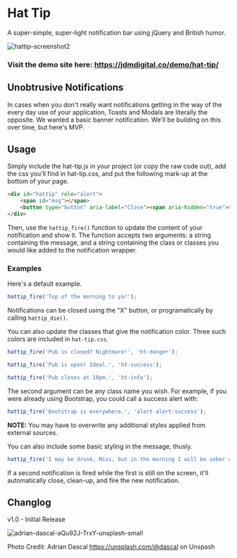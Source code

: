# Hat Tip
A super-simple, super-light notification bar using jQuery and British humor. 

![hattip-screenshot2](https://user-images.githubusercontent.com/12448527/205378576-36e696ed-ad00-4d21-a911-03541851bf24.jpg)

### Visit the demo site here: https://jdmdigital.co/demo/hat-tip/

## Unobtrusive Notifications
In cases when you don't really want notifications getting in the way of the every day use of your application, Toasts and Modals are literally the opposite.  We wanted a basic banner notification.  We'll be building on this over time, but here's MVP. 

## Usage
Simply include the hat-tip.js in your project (or copy the raw code out), add the css you'll find in hat-tip.css, and put the following mark-up at the bottom of your page.

```html
<div id="hattip" role="alert">
    <span id="msg"></span>
    <button type="button" aria-label="Close"><span aria-hidden="true">&times;</span></button>
</div>
```

Then, use the `hattip_fire()` function to update the content of your notification and show it.  The function accepts two arguments: a string containing the message, and a string containing the class or classes you would like added to the notification wrapper. 

### Examples

Here's a default example.
```js
hattip_fire('Top of the morning to ya!');
```
Notifications can be closed using the "X" button, or programatically by calling `hattip_die()`.

You can also update the classes that give the notification color.  Three such colors are included in `hat-tip.css`.

```js
hattip_fire('Pub is closed? Nightmare!', 'ht-danger');
```

```js
hattip_fire('Pub is open! Ideal.', 'ht-success');
```

```js
hattip_fire('Pub closes at 10pm.', 'ht-info');
```

The second argument can be any class name you wish.  For example, if you were already using Bootstrap, you could call a success alert with:
```js
hattip_fire('Bootstrap is everywhere.', 'alert alert-success');
```
**NOTE:** You may have to overwrite any additional styles applied from external sources.

You can also include some basic styling in the message, thusly. 
```js
hattip_fire('I may be drunk, Miss, but in the morning I will be sober and <b>you will still be ugly.</b>');
```

If a second notification is fired while the first is still on the screen, it'll automatically close, clean-up, and fire the new notification. 

## Changlog

v1.0 - Initial Release

![adrian-dascal-aQu92J-TrxY-unsplash-small](https://user-images.githubusercontent.com/12448527/205357306-d46b193b-6f9b-41a3-8e4a-b0252fb58089.jpg)

Photo Credit: Adrian Dascal https://unsplash.com/@dascal on Unspash
